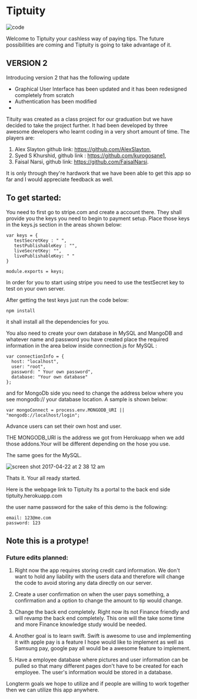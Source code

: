 # Tiptuity
 ![code](https://cloud.githubusercontent.com/assets/20883272/25368066/b0161186-293f-11e7-857e-6a6ace609810.png)




Welcome to Tiptuity your cashless way of paying tips.
The future possibilities are coming and Tiptuity is going to take advantage of it. 

## VERSION 2
Introducing version 2 that has the following update
 - Graphical User Interface has been updated and it has been redesigned completely from scratch
 - Authentication has been modified
 - 

Tituity was created as a class project for our graduation but we have decided to take the project further. 
It had been developed by three awesome developers who learnt coding in a very short amount of time.
The players are:
1. Alex Slayton github link: https://github.com/AlexSlayton,
2. Syed S Khurshid, github link : https://github.com/kurogosane1,
3. Faisal Narsi, github link: https://github.com/FaisalNarsi.

It is only through they're hardwork that we have been able to get this app so far and I would appreciate feedback as well. 

## To get started:
You need to first go to stripe.com and create a account there. They shall provide you the keys you need to begin to payment setup. Place those keys in the keys.js section in the areas shown below:
```
var keys = {
   testSecretKey : " ",
   testPublishableKey : "",
   liveSecretKey: "",
   livePublishableKey: " "
}

module.exports = keys;
```
In order for you to start using stripe you need to use the testSecret key to test on your own server.

After getting the test keys just run the code below:
```
npm install
```
it shall install all the dependencies for you.

You also need to create your own database in MySQL and MangoDB and whatever name and password you have created place the required information in the area below inside connection.js for MySQL :
```
var connectionInfo = {
  host: "localhost",
  user: "root",
  password: " Your own password",
  database: "Your own database"
};
```
and for MongoDb side you need to change the address below where you see mongodb:// your database location. A sample is shown below:

```
var mongoConnect = process.env.MONGODB_URI || "mongodb://localhost/login";
```

Advance users can set their own host and user.

THE MONGODB_URI is the address we got from Herokuapp when we add those addons.Your will be different depending on the hose you use. 

The same goes for the MySQL. 

![screen shot 2017-04-22 at 2 38 12 am](https://cloud.githubusercontent.com/assets/20883272/25368392/b11462f2-2941-11e7-92da-1f1b0193ff43.png)


Thats it. Your all ready started. 

Here is the webpage link to Tiptuity
Its a portal to the back end side 
tiptuity.herokuapp.com

the user name password for the sake of this demo is the following:
```
email: 123@me.com
password: 123
```
## Note this is a protype! 
### Future edits planned:
1. Right now the app requires storing credit card information. We don't want to hold any liability with the users data and therefore will change the code to avoid storing any data directly on our server. 

2. Create a user confirmation on when the user pays something, a confirmation and a option to change the amount to tip would change. 

3. Change the back end completely. Right now its not Finance friendly and will revamp the back end completely. This one will the take some time and more Finance knowledge study would be needed. 

4. Another goal is to learn swift. Swift is awesome to use and implementing it with apple pay is a feature I hope would like to implement as well as Samsung pay, google pay all would be a awesome feature to implement. 

5. Have a employee database where pictures and user information can be pulled so that many different pages don't have to be created for each employee. The user's information would be stored in a database. 


Longterm goals we hope to utilize and if people are willing to work together then we can utilize this app anywhere.

 















